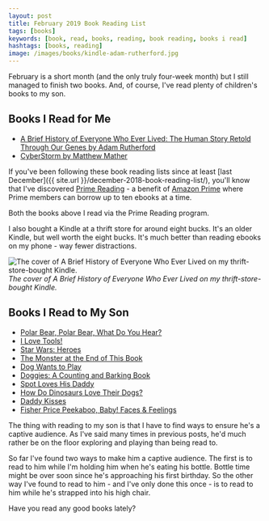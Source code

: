 ```yaml
---
layout: post
title: February 2019 Book Reading List
tags: [books]
keywords: [book, read, books, reading, book reading, books i read]
hashtags: [books, reading]
image: /images/books/kindle-adam-rutherford.jpg
---
```


February is a short month (and the only truly four-week month) but I still managed to finish two books. And, of course, I've read plenty of children's books to my son.

## Books I Read for Me

* [A Brief History of Everyone Who Ever Lived: The Human Story Retold Through Our Genes by Adam Rutherford](https://affiliates.abebooks.com/c/2462910/77416/2029?u=https://www.abebooks.com/products/isbn/9781615194049/30241883415)
* [CyberStorm by Matthew Mather](https://affiliates.abebooks.com/c/2462910/77416/2029?u=https://www.abebooks.com/products/isbn/9780991677191/30239924995)

If you've been following these book reading lists since at least [last December]({{ site.url }}/december-2018-book-reading-list/), you'll know that I've discovered [Prime Reading](https://www.amazon.com/kindle-dbs/hz/bookshelf/prime/?tag=hendrixjoseph-20) - a benefit of [Amazon Prime](https://www.amazon.com/amazonprime?tag=hendrixjoseph-20) where Prime members can borrow up to ten ebooks at a time.

Both the books above I read via the Prime Reading program.

I also bought a Kindle at a thrift store for around eight bucks. It's an older Kindle, but well worth the eight bucks. It's much better than reading ebooks on my phone - way fewer distractions.

![The cover of A Brief History of Everyone Who Ever Lived on my thrift-store-bought Kindle.](/images/books/kindle-adam-rutherford.jpg)
*The cover of A Brief History of Everyone Who Ever Lived on my thrift-store-bought Kindle.*

## Books I Read to My Son

* [Polar Bear, Polar Bear, What Do You Hear?](https://affiliates.abebooks.com/c/2462910/77416/2029?u=https://www.abebooks.com/products/isbn/9780805053883/30130515213)
* [I Love Tools!](https://affiliates.abebooks.com/c/2462910/77416/2029?u=https://www.abebooks.com/products/isbn/9780060092870/30162926422)
* [Star Wars: Heroes](https://affiliates.abebooks.com/c/2462910/77416/2029?u=https://www.abebooks.com/products/isbn/9780545169691/22870494824)
* [The Monster at the End of This Book](https://affiliates.abebooks.com/c/2462910/77416/2029?u=https://www.abebooks.com/products/isbn/9780307010858)
* [Dog Wants to Play](https://affiliates.abebooks.com/c/2462910/77416/2029?u=https://www.abebooks.com/products/isbn/9780670016334/22915683944)
* [Doggies: A Counting and Barking Book](https://affiliates.abebooks.com/c/2462910/77416/2029?u=https://www.abebooks.com/products/isbn/9780671493189/22683238549)
* [Spot Loves His Daddy](https://affiliates.abebooks.com/c/2462910/77416/2029?u=https://www.abebooks.com/products/isbn/9780399243516/22664586259)
* [How Do Dinosaurs Love Their Dogs?](https://affiliates.abebooks.com/c/2462910/77416/2029?u=https://www.abebooks.com/products/isbn/9780545153522/30220052626)
* [Daddy Kisses](https://affiliates.abebooks.com/c/2462910/77416/2029?u=https://www.abebooks.com/products/isbn/9780811839143/30045923112)
* [Fisher Price Peekaboo, Baby! Faces & Feelings](https://affiliates.abebooks.com/c/2462910/77416/2029?u=https://www.abebooks.com/products/isbn/9780007285747/22684589180)

The thing with reading to my son is that I have to find ways to ensure he's a captive audience. As I've said many times in previous posts, he'd much rather be on the floor exploring and playing than being read to.

So far I've found two ways to make him a captive audience. The first is to read to him while I'm holding him when he's eating his bottle. Bottle time might be over soon since he's approaching his first birthday. So the other way I've found to read to him - and I've only done this once - is to read to him while he's strapped into his high chair.

Have you read any good books lately?

